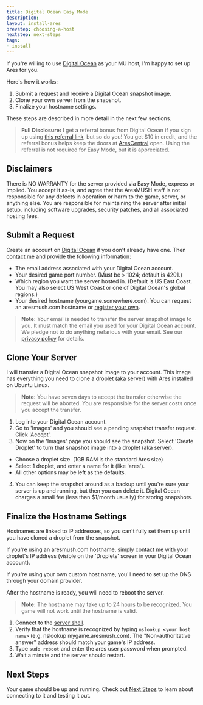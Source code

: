 ```yaml
---
title: Digital Ocean Easy Mode
description:
layout: install-ares
prevstep: choosing-a-host
nextstep: next-steps
tags: 
- install
---
```


If you're willing to use [Digital Ocean](http://www.digitalocean.com/?refcode=5c07173bc1f2) as your MU host, I'm happy to set up Ares for you.   

Here's how it works:

1. Submit a request and receive a Digital Ocean snapshot image.
2. Clone your own server from the snapshot.
3. Finalize your hostname settings.

These steps are described in more detail in the next few sections.

> **Full Disclosure:** I get a referral bonus from Digital Ocean if you sign up using [this referral link](http://www.digitalocean.com/?refcode=5c07173bc1f2), but so do you!  You get $10 in credit, and the referral bonus helps keep the doors at [AresCentral](/arescentral) open.  Using the referral is not required for Easy Mode, but it is appreciated.

## Disclaimers

There is NO WARRANTY for the server provided via Easy Mode, express or implied. You accept it as-is, and agree that the AresMUSH staff is not responsible for any defects in operation or harm to the game, server, or anything else.  You are responsible for maintaining the server after initial setup, including software upgrades, security patches, and all associated hosting fees.

## Submit a Request

Create an account on [Digital Ocean](http://www.digitalocean.com/?refcode=5c07173bc1f2) if you don't already have one.  Then [contact me](/feedback) and provide the following information:

* The email address associated with your Digital Ocean account.
* Your desired game port number. (Must be > 1024; default is 4201.)
* Which region you want the server hosted in.  (Default is US East Coast.  You may also select US West Coast or one of Digital Ocean's global regions.)
* Your desired hostname (yourgame.somewhere.com).  You can request an aresmush.com hostname or [register your own](/tutorials/install/getting-a-hostname).

> <i class="fa fa-exclamation-triangle"></i> **Note:** Your email is needed to transfer the server snapshot image to you.   It must match the email you used for your Digital Ocean account.  We pledge not to do anything nefarious with your email.  See our [privacy policy](/privacy) for details.

## Clone Your Server

I will transfer a Digital Ocean snapshot image to your account. This image has everything you need to clone a droplet (aka server) with Ares installed on Ubuntu Linux.

> <i class="fa fa-exclamation-triangle"></i> **Note:** You have seven days to accept the transfer otherwise the request will be aborted.  You are responsible for the server costs once you accept the transfer.

1. Log into your Digital Ocean account.  
2. Go to 'Images' and you should see a pending snapshot transfer request.  Click 'Accept'.
3. Now on the 'Images' page you should see the snapshot.  Select 'Create Droplet' to turn that snapshot image into a droplet (aka server).
  * Choose a droplet size.  (1GB RAM is the standard Ares size)
  * Select 1 droplet, and enter a name for it (like 'ares').
  * All other options may be left as the defaults.
4. You can keep the snapshot around as a backup until you're sure your server is up and running, but then you can delete it.  Digital Ocean charges a small fee (less than $1/month usually) for storing snapshots.

## Finalize the Hostname Settings

Hostnames are linked to IP addresses, so you can't fully set them up until you have cloned a droplet from the snapshot.  

If you're using an aresmush.com hostname, simply [contact me](/feedback) with your droplet's IP address (visible on the 'Droplets' screen in your Digital Ocean account).  

If you're using your own custom host name, you'll need to set up the DNS through your domain provider.

After the hostname is ready, you will need to reboot the server.

> <i class="fa fa-exclamation-triangle"></i> **Note:** The hostname may take up to 24 hours to be recognized.  You game will not work until the hostname is valid.

1. Connect to the [server shell](/tutorials/install/server-shell).
2. Verify that the hostname is recognized by typing `nslookup <your host name>` (e.g. nslookup mygame.aresmush.com).  The "Non-authoritative answer" address should match your game's IP address.
2. Type `sudo reboot` and enter the ares user password when prompted.
3. Wait a minute and the server should restart.

## Next Steps

Your game should be up and running.  Check out [Next Steps](/tutorials/install/next-steps) to learn about connecting to it and testing it out.
